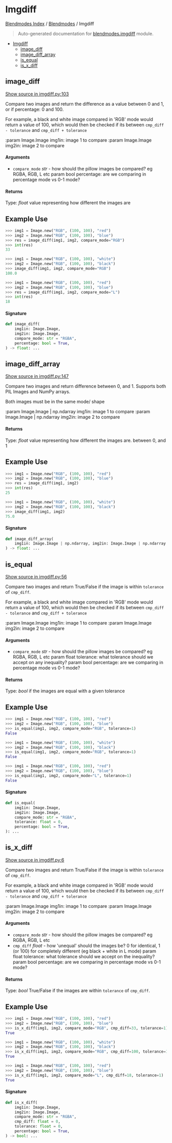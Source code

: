 # Imgdiff

[Blendmodes Index](../README.md#blendmodes-index) / [Blendmodes](./index.md#blendmodes) / Imgdiff

> Auto-generated documentation for [blendmodes.imgdiff](../../../blendmodes/imgdiff.py) module.

- [Imgdiff](#imgdiff)
  - [image_diff](#image_diff)
  - [image_diff_array](#image_diff_array)
  - [is_equal](#is_equal)
  - [is_x_diff](#is_x_diff)

## image_diff

[Show source in imgdiff.py:103](../../../blendmodes/imgdiff.py#L103)

Compare two images and return the difference as a value between 0 and 1, or
if percentage: 0 and 100.

For example, a black and white image compared in 'RGB' mode would
return a value of 100, which would then be checked if its between
`cmp_diff - tolerance` and `cmp_diff + tolerance`

:param Image.Image img1in: image 1 to compare
:param Image.Image img2in: image 2 to compare

#### Arguments

- `compare_mode` *str* - how should the pillow images be compared? eg RGBA, RGB, L etc
param bool percentage: are we comparing in percentage mode vs 0-1 mode?

#### Returns

Type: *float*
value representing how different the images are

Example Use
-----------

```python
>>> img1 = Image.new("RGB", (100, 100), "red")
>>> img2 = Image.new("RGB", (100, 100), "blue")
>>> res = image_diff(img1, img2, compare_mode="RGB")
>>> int(res)
33
```

```python
>>> img1 = Image.new("RGB", (100, 100), "white")
>>> img2 = Image.new("RGB", (100, 100), "black")
>>> image_diff(img1, img2, compare_mode="RGB")
100.0
```

```python
>>> img1 = Image.new("RGB", (100, 100), "red")
>>> img2 = Image.new("RGB", (100, 100), "blue")
>>> res = image_diff(img1, img2, compare_mode="L")
>>> int(res)
18
```

#### Signature

```python
def image_diff(
    img1in: Image.Image,
    img2in: Image.Image,
    compare_mode: str = "RGBA",
    percentage: bool = True,
) -> float: ...
```



## image_diff_array

[Show source in imgdiff.py:147](../../../blendmodes/imgdiff.py#L147)

Compare two images and return difference between 0, and 1.
Supports both PIL Images and NumPy arrays.

Both images must be in the same mode/ shape

:param Image.Image | np.ndarray img1in: image 1 to compare
:param Image.Image | np.ndarray img2in: image 2 to compare

#### Returns

Type: *float*
value representing how different the images are. between 0, and 1

Example Use
-----------

```python
>>> img1 = Image.new("RGB", (100, 100), "red")
>>> img2 = Image.new("RGB", (100, 100), "blue")
>>> res = image_diff(img1, img2)
>>> int(res)
25
```

```python
>>> img1 = Image.new("RGB", (100, 100), "white")
>>> img2 = Image.new("RGB", (100, 100), "black")
>>> image_diff(img1, img2)
75.0
```

#### Signature

```python
def image_diff_array(
    img1in: Image.Image | np.ndarray, img2in: Image.Image | np.ndarray
) -> float: ...
```



## is_equal

[Show source in imgdiff.py:56](../../../blendmodes/imgdiff.py#L56)

Compare two images and return True/False if the image is within `tolerance` of
`cmp_diff`.

For example, a black and white image compared in 'RGB' mode would
return a value of 100, which would then be checked if its between
`cmp_diff - tolerance` and `cmp_diff + tolerance`

:param Image.Image img1in: image 1 to compare
:param Image.Image img2in: image 2 to compare

#### Arguments

- `compare_mode` *str* - how should the pillow images be compared? eg RGBA, RGB, L etc
param float tolerance: what tolerance should we accept on any inequality?
param bool percentage: are we comparing in percentage mode vs 0-1 mode?

#### Returns

Type: *bool*
if the images are equal with a given tolerance

Example Use
-----------

```python
>>> img1 = Image.new("RGB", (100, 100), "red")
>>> img2 = Image.new("RGB", (100, 100), "blue")
>>> is_equal(img1, img2, compare_mode="RGB", tolerance=1)
False
```

```python
>>> img1 = Image.new("RGB", (100, 100), "white")
>>> img2 = Image.new("RGB", (100, 100), "black")
>>> is_equal(img1, img2, compare_mode="RGB", tolerance=1)
False
```

```python
>>> img1 = Image.new("RGB", (100, 100), "red")
>>> img2 = Image.new("RGB", (100, 100), "blue")
>>> is_equal(img1, img2, compare_mode="L", tolerance=1)
False
```

#### Signature

```python
def is_equal(
    img1in: Image.Image,
    img2in: Image.Image,
    compare_mode: str = "RGBA",
    tolerance: float = 0,
    percentage: bool = True,
): ...
```



## is_x_diff

[Show source in imgdiff.py:6](../../../blendmodes/imgdiff.py#L6)

Compare two images and return True/False if the image is within `tolerance` of
`cmp_diff`.

For example, a black and white image compared in 'RGB' mode would
return a value of 100, which would then be checked if its between
`cmp_diff - tolerance` and `cmp_diff + tolerance`

:param Image.Image img1in: image 1 to compare
:param Image.Image img2in: image 2 to compare

#### Arguments

- `compare_mode` *str* - how should the pillow images be compared? eg RGBA, RGB, L etc
- `cmp_diff` *float* - how 'unequal' should the images be? 0 for identical, 1 (or 100)
for completely different (eg black + white in L mode)
param float tolerance: what tolerance should we accept on the inequality?
param bool percentage: are we comparing in percentage mode vs 0-1 mode?

#### Returns

Type: *bool*
True/False if the images are within `tolerance` of
`cmp_diff`.

Example Use
-----------

```python
>>> img1 = Image.new("RGB", (100, 100), "red")
>>> img2 = Image.new("RGB", (100, 100), "blue")
>>> is_x_diff(img1, img2, compare_mode="RGB", cmp_diff=33, tolerance=1)
True
```

```python
>>> img1 = Image.new("RGB", (100, 100), "white")
>>> img2 = Image.new("RGB", (100, 100), "black")
>>> is_x_diff(img1, img2, compare_mode="RGB", cmp_diff=100, tolerance=1)
True
```

```python
>>> img1 = Image.new("RGB", (100, 100), "red")
>>> img2 = Image.new("RGB", (100, 100), "blue")
>>> is_x_diff(img1, img2, compare_mode="L", cmp_diff=18, tolerance=1)
True
```

#### Signature

```python
def is_x_diff(
    img1in: Image.Image,
    img2in: Image.Image,
    compare_mode: str = "RGBA",
    cmp_diff: float = 0,
    tolerance: float = 0,
    percentage: bool = True,
) -> bool: ...
```
